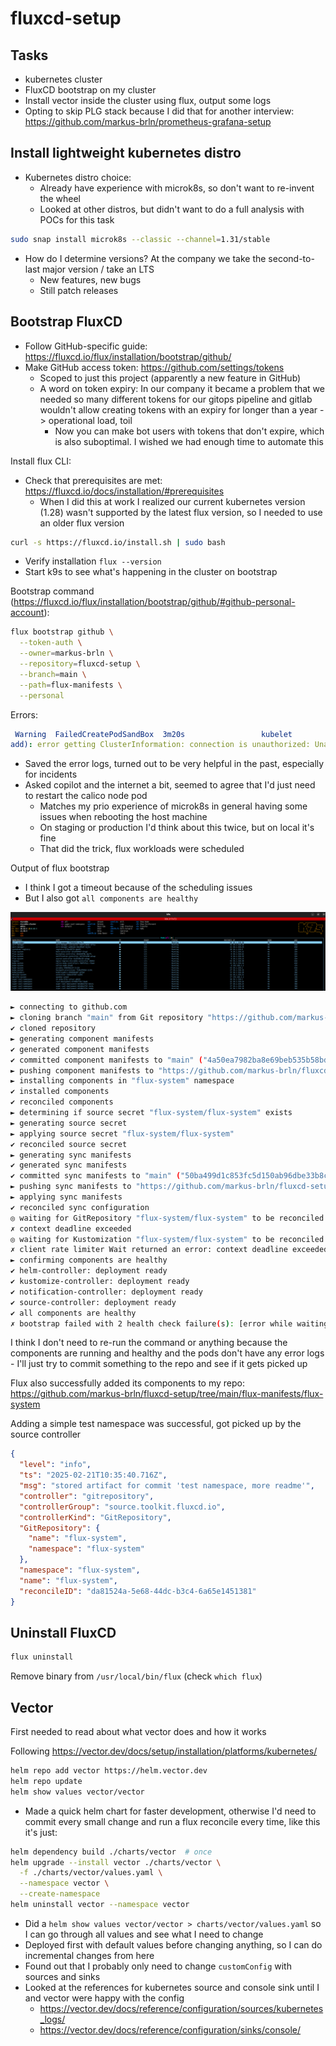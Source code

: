 # fluxcd-setup

## Tasks

- kubernetes cluster
- FluxCD bootstrap on my cluster
- Install vector inside the cluster using flux, output some logs
- Opting to skip PLG stack because I did that for another interview: https://github.com/markus-brln/prometheus-grafana-setup

## Install lightweight kubernetes distro

- Kubernetes distro choice:
  - Already have experience with microk8s, so don't want to re-invent the wheel
  - Looked at other distros, but didn't want to do a full analysis with POCs for this task

```bash
sudo snap install microk8s --classic --channel=1.31/stable
```

- How do I determine versions? At the company we take the second-to-last major version / take an LTS
  - New features, new bugs
  - Still patch releases

## Bootstrap FluxCD


- Follow GitHub-specific guide: https://fluxcd.io/flux/installation/bootstrap/github/
- Make GitHub access token: https://github.com/settings/tokens
  - Scoped to just this project (apparently a new feature in GitHub)
  - A word on token expiry: In our company it became a problem that we needed so many different tokens for our gitops
    pipeline and gitlab wouldn't allow creating tokens with an expiry for longer than a year -> operational load, toil
    - Now you can make bot users with tokens that don't expire, which is also suboptimal. I wished we had enough time to
      automate this

Install flux CLI:

- Check that prerequisites are met: https://fluxcd.io/docs/installation/#prerequisites
  - When I did this at work I realized our current kubernetes version (1.28) wasn't supported by the latest flux
    version, so I needed to use an older flux version

```bash
curl -s https://fluxcd.io/install.sh | sudo bash
```

- Verify installation `flux --version`
- Start k9s to see what's happening in the cluster on bootstrap

Bootstrap command (https://fluxcd.io/flux/installation/bootstrap/github/#github-personal-account):

```bash
flux bootstrap github \
  --token-auth \
  --owner=markus-brln \
  --repository=fluxcd-setup \
  --branch=main \
  --path=flux-manifests \
  --personal
```

Errors:

```yaml
 Warning  FailedCreatePodSandBox  3m20s                 kubelet            Failed to create pod sandbox: rpc error: code = Unknown desc = failed to setup network for sandbox "f72243dfc0904c1cd1d4ccf2481ecb17f324bfde4f3a1b01628f2d5bd8fda8c3": plugin type="calico" failed (
add): error getting ClusterInformation: connection is unauthorized: Unauthorized
```

- Saved the error logs, turned out to be very helpful in the past, especially for incidents
- Asked copilot and the internet a bit, seemed to agree that I'd just need to restart the calico node pod
  - Matches my prio experience of microk8s in general having some issues when rebooting the host machine
  - On staging or production I'd think about this twice, but on local it's fine
  - That did the trick, flux workloads were scheduled

Output of flux bootstrap
- I think I got a timeout because of the scheduling issues
- But I also got `all components are healthy`

![flux-bootstrap](./assets/k9sViewWithFlux.png)

```bash
► connecting to github.com
► cloning branch "main" from Git repository "https://github.com/markus-brln/fluxcd-setup.git"
✔ cloned repository
► generating component manifests
✔ generated component manifests
✔ committed component manifests to "main" ("4a50ea7982ba8e69beb535b58bdfcc72b4ffac4d")
► pushing component manifests to "https://github.com/markus-brln/fluxcd-setup.git"
► installing components in "flux-system" namespace
✔ installed components
✔ reconciled components
► determining if source secret "flux-system/flux-system" exists
► generating source secret
► applying source secret "flux-system/flux-system"
✔ reconciled source secret
► generating sync manifests
✔ generated sync manifests
✔ committed sync manifests to "main" ("50ba499d1c853fc5d150ab96dbe33b8cc073c59a")
► pushing sync manifests to "https://github.com/markus-brln/fluxcd-setup.git"
► applying sync manifests
✔ reconciled sync configuration
◎ waiting for GitRepository "flux-system/flux-system" to be reconciled
✗ context deadline exceeded
◎ waiting for Kustomization "flux-system/flux-system" to be reconciled
✗ client rate limiter Wait returned an error: context deadline exceeded
► confirming components are healthy
✔ helm-controller: deployment ready
✔ kustomize-controller: deployment ready
✔ notification-controller: deployment ready
✔ source-controller: deployment ready
✔ all components are healthy
✗ bootstrap failed with 2 health check failure(s): [error while waiting for GitRepository to be ready: 'context deadline exceeded', error while waiting for Kustomization to be ready: 'client rate limiter Wait returned an error: context deadline exceeded']
```

I think I don't need to re-run the command or anything because the components are running and healthy and the pods
don't have any error logs - I'll just try to commit something to the repo and see if it gets picked up

Flux also successfully added its components to my repo: https://github.com/markus-brln/fluxcd-setup/tree/main/flux-manifests/flux-system

Adding a simple test namespace was successful, got picked up by the source controller

```json
{
  "level": "info",
  "ts": "2025-02-21T10:35:40.716Z",
  "msg": "stored artifact for commit 'test namespace, more readme'",
  "controller": "gitrepository",
  "controllerGroup": "source.toolkit.fluxcd.io",
  "controllerKind": "GitRepository",
  "GitRepository": {
    "name": "flux-system",
    "namespace": "flux-system"
  },
  "namespace": "flux-system",
  "name": "flux-system",
  "reconcileID": "da81524a-5e68-44dc-b3c4-6a65e1451381"
}
```

## Uninstall FluxCD

```bash
flux uninstall
```

Remove binary from `/usr/local/bin/flux` (check `which flux`)


## Vector

First needed to read about what vector does and how it works

Following https://vector.dev/docs/setup/installation/platforms/kubernetes/

```bash
helm repo add vector https://helm.vector.dev
helm repo update
helm show values vector/vector
```

- Made a quick helm chart for faster development, otherwise I'd need to commit every small change and run a flux
  reconcile every time, like this it's just:

```bash
helm dependency build ./charts/vector  # once
helm upgrade --install vector ./charts/vector \
  -f ./charts/vector/values.yaml \
  --namespace vector \
  --create-namespace
helm uninstall vector --namespace vector
```

- Did a `helm show values vector/vector > charts/vector/values.yaml` so I can go through all values and see what I need
  to change
- Deployed first with default values before changing anything, so I can do incremental changes from here
- Found out that I probably only need to change `customConfig` with sources and sinks
- Looked at the references for kubernetes source and console sink until I and vector were happy with the config
  - https://vector.dev/docs/reference/configuration/sources/kubernetes_logs/
  - https://vector.dev/docs/reference/configuration/sinks/console/

